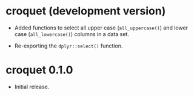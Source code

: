 # croquet (development version)

* Added functions to select all upper case (`all_uppercase()`) and lower case (`all_lowercase()`) columns in a data set.

* Re-exporting the `dplyr::select()` function.

# croquet 0.1.0

* Initial release.
